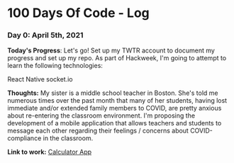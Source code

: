 # 100 Days Of Code - Log

### Day 0: April 5th, 2021 

**Today's Progress**: Let's go! Set up my TWTR account to document my progress and set up my repo. As part of Hackweek, I'm going to attempt to learn the following technologies:

React Native
socket.io


**Thoughts:** My sister is a middle school teacher in Boston. She's told me numerous times over the past month that many of her students, having lost immediate and/or extended family members to COVID, are pretty anxious about re-entering the classroom environment. I'm proposing the development of a mobile application that allows teachers and students to message each other regarding their feelings / concerns about COVID-compliance in the classroom. 

**Link to work:** [Calculator App](http://www.example.com)

